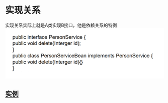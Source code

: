 # 实现关系

实现关系实际上就是A类实现B接口，他是依赖关系的特例  
![img.png](../../resources/picture/img4.png)

## [实例](../implementation)
